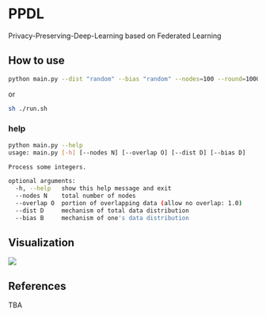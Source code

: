 # PPDL
Privacy-Preserving-Deep-Learning based on Federated Learning

## How to use

```bash
python main.py --dist "random" --bias "random" --nodes=100 --round=10000 --dataset=58000
```

or

```bash
sh ./run.sh
```

### help
```bash
python main.py --help
usage: main.py [-h] [--nodes N] [--overlap O] [--dist D] [--bias D]

Process some integers.

optional arguments:
  -h, --help   show this help message and exit
  --nodes N    total number of nodes
  --overlap O  portion of overlapping data (allow no overlap: 1.0)
  --dist D     mechanism of total data distribution
  --bias B     mechanism of one's data distribution
```

## Visualization
![](https://github.com/twodude/PPDL/blob/master/images/dist.png)

## References
TBA

